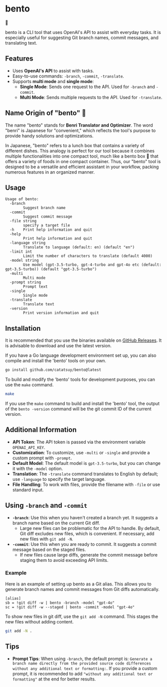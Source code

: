 # bento

🍱

bento is a CLI tool that uses OpenAI's API to assist with everyday tasks. It is especially useful for suggesting Git branch names, commit messages, and translating text.

## Features

- Uses **OpenAI's API** to assist with tasks.
- Easy-to-use commands: `-branch`, `-commit`, `-translate`.
- Supports **multi mode** and **single mode**:
  - **Single Mode**: Sends one request to the API. Used for `-branch` and `-commit`.
  - **Multi Mode**: Sends multiple requests to the API. Used for `-translate`.

## Name Origin of "bento" 🍱

The name "bento" stands for **Benri Translator and Optimizer**. The word "benri" is Japanese for "convenient," which reflects the tool's purpose to provide handy solutions and optimizations.

In Japanese, "bento" refers to a lunch box that contains a variety of different dishes. This analogy is perfect for our tool because it combines multiple functionalities into one compact tool, much like a bento box 🍱 that offers a variety of foods in one compact container. Thus, our "bento" tool is designed to be a versatile and efficient assistant in your workflow, packing numerous features in an organized manner.

## Usage

```
Usage of bento:
  -branch
        Suggest branch name
  -commit
        Suggest commit message
  -file string
        specify a target file
  -h    Print help information and quit
  -help
        Print help information and quit
  -language string
        Translate to language (default: en) (default "en")
  -limit int
        Limit the number of characters to translate (default 4000)
  -model string
        Use model (gpt-3.5-turbo, gpt-4-turbo and gpt-4o etc (default: gpt-3.5-turbo)) (default "gpt-3.5-turbo")
  -multi
        Multi mode
  -prompt string
        Prompt text
  -single
        Single mode
  -translate
        Translate text
  -version
        Print version information and quit
```

## Installation


It is recommended that you use the binaries available on [GitHub Releases](https://github.com/catatsuy/bento/releases). It is advisable to download and use the latest version.

If you have a Go language development environment set up, you can also compile and install the 'bento' tools on your own.

```bash
go install github.com/catatsuy/bento@latest
```

To build and modify the 'bento' tools for development purposes, you can use the `make` command.

```bash
make
```

If you use the `make` command to build and install the 'bento' tool, the output of the `bento -version` command will be the git commit ID of the current version.

## Additional Information

- **API Token**: The API token is passed via the environment variable `OPENAI_API_KEY`.
- **Customization**: To customize, use `-multi` or `-single` and provide a custom prompt with `-prompt`.
- **Default Model**: The default model is `gpt-3.5-turbo`, but you can change it with the `-model` option.
- **Translation**: The `-translate` command translates to English by default; use `-language` to specify the target language.
- **File Handling**: To work with files, provide the filename with `-file` or use standard input.

## Using `-branch` and `-commit`

- **`-branch`**: Use this when you haven't created a branch yet. It suggests a branch name based on the current Git diff.
  - Large new files can be problematic for the API to handle. By default, Git diff excludes new files, which is convenient. If necessary, add new files with `git add -N`.
- **`-commit`**: Use this when you are ready to commit. It suggests a commit message based on the staged files.
  - If new files cause large diffs, generate the commit message before staging them to avoid exceeding API limits.

### Example

Here is an example of setting up bento as a Git alias. This allows you to generate branch names and commit messages from Git diffs automatically.

```.gitconfig
[alias]
sb = !git diff -w | bento -branch -model "gpt-4o"
sc = !git diff -w --staged | bento -commit -model "gpt-4o"
```

To show new files in git diff, use the `git add -N` command. This stages the new files without adding content.

```bash
git add -N .
```

## Tips

- **Prompt Tips**: When using `-branch`, the default prompt is: `Generate a branch name directly from the provided source code differences without any additional text or formatting:`. If you provide a custom prompt, it is recommended to add `"without any additional text or formatting"` at the end for better results.
